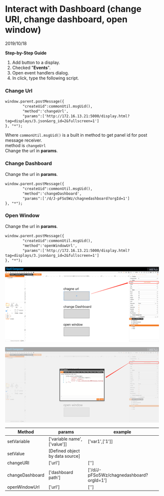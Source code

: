 # Interact with Dashboard (change URl, change dashboard, open window)  

2019/10/18  

**Step-by-Step Guide**  

1. Add button to a display.  
2. Checked "**Events**".  
3. Open event handlers dialog.  
4. In click, type the following script.  

### Change Url  

    window.parent.postMessage({
            "createUid":commonUtil.msgUid(),
            "method":'changeUrl',
            "params":['http://172.16.13.21:5000/display.html?tag=displays/3.json&org_id=2&fullscreen=1']
    }, "*");

Where `commonUtil.msgUid()` is a built in method to get panel id for post message receiver.  
method is `changeUrl`  
Change the url in **params**.  

### Change Dashboard  

Change the url in **params**.  

    window.parent.postMessage({
            "createUid":commonUtil.msgUid(),
            "method":'changeDashboard',
            "params":['/d/J-pFSo5Wz/chagnedashboard?orgId=1']
    }, "*");

### Open Window  

Change the url in **params**.  

    window.parent.postMessage({
            "createUid":commonUtil.msgUid(),
            "method":'openWindowUrl',
            "params":['http://172.16.13.21:5000/display.html?tag=displays/3.json&org_id=2&fullscreen=1']
    }, "*");



![changeUrl_01.png](changeUrl_01.png)


![changeUrl_02.png](changeUrl_02.png)

Method                | params                          | example
----------------------|---------------------------------|-----------------------
setVariable           | ['variable name',['value']]     | ['var1',['1']]
setValue              | [Defined object by data source] |  
changeURl             | ['url']                         | ['']
changeDashboard       | ['dashboard path']              | ['/d/J-pFSo5Wz/chagnedashboard?orgId=1']
openWindowUrl         | ['url']                         | ['']

